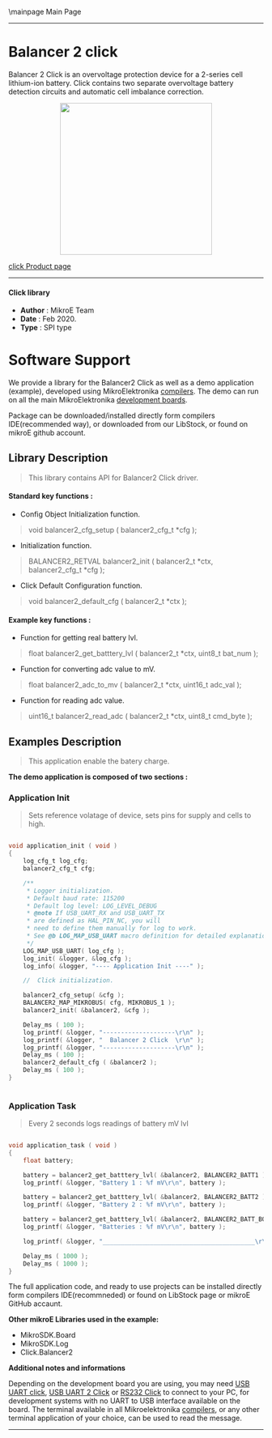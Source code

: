 \mainpage Main Page
 
---
# Balancer 2 click

Balancer 2 Click is an overvoltage protection device for a 2-series cell lithium-ion battery. Click contains two separate overvoltage battery detection circuits and automatic cell imbalance correction.

<p align="center">
  <img src="https://download.mikroe.com/images/click_for_ide/balancer2_click.png" height=300px>
</p>

[click Product page](https://www.mikroe.com/balancer-2-click)

---


#### Click library 

- **Author**        : MikroE Team
- **Date**          : Feb 2020.
- **Type**          : SPI type


# Software Support

We provide a library for the Balancer2 Click 
as well as a demo application (example), developed using MikroElektronika 
[compilers](https://shop.mikroe.com/compilers). 
The demo can run on all the main MikroElektronika [development boards](https://shop.mikroe.com/development-boards).

Package can be downloaded/installed directly form compilers IDE(recommended way), or downloaded from our LibStock, or found on mikroE github account. 

## Library Description

> This library contains API for Balancer2 Click driver.

#### Standard key functions :

- Config Object Initialization function.
> void balancer2_cfg_setup ( balancer2_cfg_t *cfg ); 
 
- Initialization function.
> BALANCER2_RETVAL balancer2_init ( balancer2_t *ctx, balancer2_cfg_t *cfg );

- Click Default Configuration function.
> void balancer2_default_cfg ( balancer2_t *ctx );


#### Example key functions :

- Function for getting real battery lvl.
> float balancer2_get_batttery_lvl ( balancer2_t *ctx, uint8_t bat_num );
 
- Function for converting adc value to mV.
> float balancer2_adc_to_mv ( balancer2_t *ctx, uint16_t adc_val );

- Function for reading adc value.
> uint16_t balancer2_read_adc ( balancer2_t *ctx, uint8_t cmd_byte );


## Examples Description

> This application enable the batery charge. 

**The demo application is composed of two sections :**

### Application Init 

> Sets reference volatage of device, sets pins for supply and cells to high.

```c

void application_init ( void )
{
    log_cfg_t log_cfg;
    balancer2_cfg_t cfg;

    /** 
     * Logger initialization.
     * Default baud rate: 115200
     * Default log level: LOG_LEVEL_DEBUG
     * @note If USB_UART_RX and USB_UART_TX 
     * are defined as HAL_PIN_NC, you will 
     * need to define them manually for log to work. 
     * See @b LOG_MAP_USB_UART macro definition for detailed explanation.
     */
    LOG_MAP_USB_UART( log_cfg );
    log_init( &logger, &log_cfg );
    log_info( &logger, "---- Application Init ----" );

    //  Click initialization.

    balancer2_cfg_setup( &cfg );
    BALANCER2_MAP_MIKROBUS( cfg, MIKROBUS_1 );
    balancer2_init( &balancer2, &cfg );

    Delay_ms ( 100 );
    log_printf( &logger, "--------------------\r\n" );
    log_printf( &logger, "  Balancer 2 Click  \r\n" );
    log_printf( &logger, "--------------------\r\n" );
    Delay_ms ( 100 );
    balancer2_default_cfg ( &balancer2 );
    Delay_ms ( 100 );
}
  
```

### Application Task

> Every 2 seconds logs readings of battery mV lvl

```c

void application_task ( void )
{
    float battery;

    battery = balancer2_get_batttery_lvl( &balancer2, BALANCER2_BATT1 );
    log_printf( &logger, "Battery 1 : %f mV\r\n", battery );

    battery = balancer2_get_batttery_lvl( &balancer2, BALANCER2_BATT2 );
    log_printf( &logger, "Battery 2 : %f mV\r\n", battery );

    battery = balancer2_get_batttery_lvl( &balancer2, BALANCER2_BATT_BOTH );
    log_printf( &logger, "Batteries : %f mV\r\n", battery );

    log_printf( &logger, "__________________________________________\r\n" );

    Delay_ms ( 1000 );
    Delay_ms ( 1000 );
}  

```

The full application code, and ready to use projects can be  installed directly form compilers IDE(recommneded) or found on LibStock page or mikroE GitHub accaunt.

**Other mikroE Libraries used in the example:** 

- MikroSDK.Board
- MikroSDK.Log
- Click.Balancer2

**Additional notes and informations**

Depending on the development board you are using, you may need 
[USB UART click](https://shop.mikroe.com/usb-uart-click), 
[USB UART 2 Click](https://shop.mikroe.com/usb-uart-2-click) or 
[RS232 Click](https://shop.mikroe.com/rs232-click) to connect to your PC, for 
development systems with no UART to USB interface available on the board. The 
terminal available in all Mikroelektronika 
[compilers](https://shop.mikroe.com/compilers), or any other terminal application 
of your choice, can be used to read the message.



---
